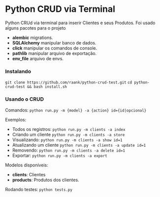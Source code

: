 # Python CRUD via Terminal

Python CRUd via terminal para inserir Clientes e seus Produtos.
Foi usado alguns pacotes para o projeto

- **alembic** migrations.
- **SQLAlchemy** manipular banco de dados.
- **click** manipular os comandos de console.
- **pathlib** manipular arquivo de exportação.
- **env_file** arquivo de envs.

### Instalando
`git clone https://github.com/raank/python-crud-test.git`
`cd python-crud-test && bash install.sh`

### Usando o CRUD

Comandos:
    `python run.py -m {model} -a {action} id={id|opcional}`

Exemplos:
- Todos os registros: `python run.py -m clients -a index`
- Criando um cliente `python run.py -m clients -a store`
- Visualizando: `python run.py -m clients -a show id=1`
- Atualizando um cliente `python run.py -m clients -a update id=1`
- Removendo: `python run.py -m clients -a delete id=1`
- Exportar: `python run.py -m clients -a export`

Modelos disponíveis:
- **clients**: Clientes
- **products**: Produtos dos clientes.

Rodando testes: `python tests.py`
